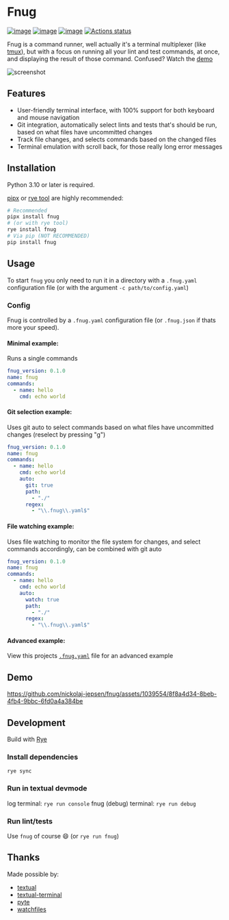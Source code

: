 # Fnug

[![image](https://img.shields.io/pypi/v/fnug.svg)](https://pypi.python.org/pypi/fnug)
[![image](https://img.shields.io/pypi/l/fnug.svg)](https://pypi.python.org/pypi/fnug)
[![image](https://img.shields.io/pypi/pyversions/fnug.svg)](https://pypi.python.org/pypi/fnug)
[![Actions status](https://github.com/nickolaj-jepsen/fnug/workflows/CI/badge.svg)](https://github.com/nickolaj-jepsen/fnug/actions)

Fnug is a command runner, well actually it's a terminal multiplexer (like [tmux](https://github.com/tmux/tmux/wiki)), but with a focus on running all your lint and test commands, at once, and displaying the result of those command. Confused? Watch the [demo](#demo)

![screenshot](https://github.com/nickolaj-jepsen/fnug/assets/1039554/3fd812fc-e1dc-4dd2-86eb-de91dc8e027f)

## Features

- User-friendly terminal interface, with 100% support for both keyboard and mouse navigation
- Git integration, automatically select lints and tests that's should be run, based on what files have uncommitted changes
- Track file changes, and selects commands based on the changed files
- Terminal emulation with scroll back, for those really long error messages

## Installation

Python 3.10 or later is required.

[pipx](https://github.com/pypa/pipx) or [rye tool](https://rye-up.com/guide/tools/) are highly recommended:

```bash
# Recommended
pipx install fnug
# (or with rye tool)
rye install fnug
# Via pip (NOT RECOMMENDED)
pip install fnug
```

## Usage

To start `fnug` you only need to run it in a directory with a `.fnug.yaml` configuration file (or with the argument `-c path/to/config.yaml`)

### Config

Fnug is controlled by a `.fnug.yaml` configuration file (or `.fnug.json` if thats more your speed).

#### Minimal example:

Runs a single commands

```yaml
fnug_version: 0.1.0
name: fnug
commands:
  - name: hello
    cmd: echo world
```

#### Git selection example:

Uses git auto to select commands based on what files have uncommitted changes (reselect by pressing "g")

```yaml
fnug_version: 0.1.0
name: fnug
commands:
  - name: hello
    cmd: echo world
    auto:
      git: true
      path:
        - "./"
      regex:
        - "\\.fnug\\.yaml$"
```

#### File watching example:

Uses file watching to monitor the file system for changes, and select commands accordingly, can be combined with git auto

```yaml
fnug_version: 0.1.0
name: fnug
commands:
  - name: hello
    cmd: echo world
    auto:
      watch: true
      path:
        - "./"
      regex:
        - "\\.fnug\\.yaml$"
```

#### Advanced example:

View this projects [`.fnug.yaml`](.fnug.yaml) file for an advanced example

## Demo

https://github.com/nickolaj-jepsen/fnug/assets/1039554/8f8a4d34-8beb-4fb4-9bbc-6fd0a4a384be

## Development

Build with [Rye](https://rye-up.com/)

### Install dependencies

`rye sync`

### Run in textual devmode

log terminal: `rye run console`
fnug (debug) terminal: `rye run debug`

### Run lint/tests

Use `fnug` of course 😄 (or `rye run fnug`)

## Thanks

Made possible by:
 - [textual](https://github.com/Textualize/textual)
 - [textual-terminal](https://github.com/mitosch/textual-terminal/)
 - [pyte](https://github.com/selectel/pyte)
 - [watchfiles](https://github.com/samuelcolvin/watchfiles)
